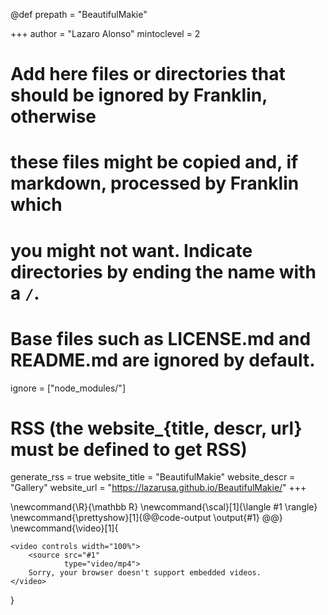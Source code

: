 @def prepath = "BeautifulMakie"
<!--
Add here global page variables to use throughout your website.
-->
+++
author = "Lazaro Alonso"
mintoclevel = 2

# Add here files or directories that should be ignored by Franklin, otherwise
# these files might be copied and, if markdown, processed by Franklin which
# you might not want. Indicate directories by ending the name with a `/`.
# Base files such as LICENSE.md and README.md are ignored by default.
ignore = ["node_modules/"]

# RSS (the website_{title, descr, url} must be defined to get RSS)
generate_rss = true
website_title = "BeautifulMakie"
website_descr = "Gallery"
website_url   = "https://lazarusa.github.io/BeautifulMakie/"
+++

<!--
Add here global latex commands to use throughout your pages.
-->
\newcommand{\R}{\mathbb R}
\newcommand{\scal}[1]{\langle #1 \rangle}
\newcommand{\prettyshow}[1]{@@code-output \output{#1} @@}
\newcommand{\video}[1]{
~~~
<video controls width="100%">
    <source src="#1"
            type="video/mp4">
    Sorry, your browser doesn't support embedded videos.
</video>
~~~
}

